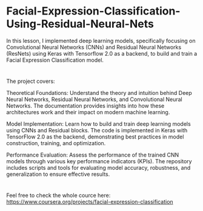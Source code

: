 # Facial-Expression-Classification-Using-Residual-Neural-Nets
In this lesson, I implemented deep learning models, specifically focusing on Convolutional Neural Networks (CNNs) and Residual Neural Networks (ResNets) using Keras with Tensorflow 2.0 as a backend, to build and train a Facial Expression Classification model.
#
The project covers:

Theoretical Foundations: Understand the theory and intuition behind Deep Neural Networks, Residual Neural Networks, and Convolutional Neural Networks. The documentation provides insights into how these architectures work and their impact on modern machine learning.

Model Implementation: Learn how to build and train deep learning models using CNNs and Residual blocks. The code is implemented in Keras with TensorFlow 2.0 as the backend, demonstrating best practices in model construction, training, and optimization.

Performance Evaluation: Assess the performance of the trained CNN models through various key performance indicators (KPIs). The repository includes scripts and tools for evaluating model accuracy, robustness, and generalization to ensure effective results.
#
Feel free to check the whole cource here: https://www.coursera.org/projects/facial-expression-classification
